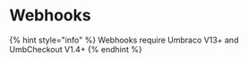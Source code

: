 # Webhooks

{% hint style="info" %}
Webhooks require Umbraco V13+ and UmbCheckout V1.4+
{% endhint %}
